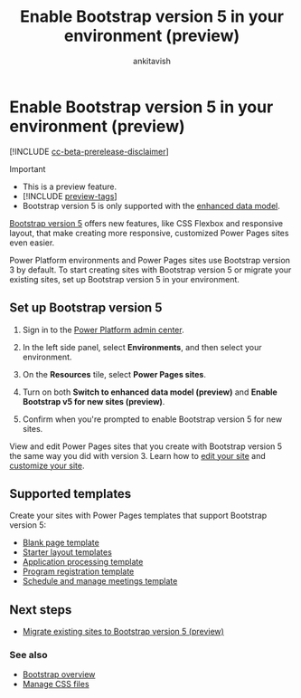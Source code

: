 ﻿---
title: Enable Bootstrap version 5 in your environment (preview)
description: Learn how to enable Bootstrap version 5 in your environment to take advantage of new features and updates that make creating responsive, customized Power Pages sites even easier.
ms.topic: how-to
ms.date: 09/27/2023
author: ankitavish
ms.author: avishwakarma
ms.reviewer: kkendrick
contributors:
  - ProfessorKendrick
ms.custom:
  - ai-gen-docs-bap
  - ai-gen-desc
  - ai-seo-date:11/16/2023
  - bap-template
---

# Enable Bootstrap version 5 in your environment (preview)

[!INCLUDE [cc-beta-prerelease-disclaimer](../includes/cc-beta-prerelease-disclaimer.md)]

> [!IMPORTANT]
>
> - This is a preview feature.
> - [!INCLUDE [preview-tags](../includes/cc-preview-features-definition.md)]
> - Bootstrap version 5 is only supported with the [enhanced data model](../admin/enhanced-data-model.md).

[Bootstrap version 5](https://getbootstrap.com/docs/5.0/getting-started/introduction/) offers new features, like CSS Flexbox and responsive layout, that make creating more responsive, customized Power Pages sites even easier.

Power Platform environments and Power Pages sites use Bootstrap version 3 by default. To start creating sites with Bootstrap version 5 or migrate your existing sites, set up Bootstrap version 5 in your environment.

## Set up Bootstrap version 5

1. Sign in to the [Power Platform admin center](https://admin.powerplatform.microsoft.com/).

1. In the left side panel, select **Environments**, and then select your environment.

1. On the **Resources** tile, select **Power Pages sites**.

1. Turn on both **Switch to enhanced data model (preview)** and **Enable Bootstrap v5 for new sites (preview)**.

1. Confirm when you're prompted to enable Bootstrap version 5 for new sites.

View and edit Power Pages sites that you create with Bootstrap version 5 the same way you did with version 3. Learn how to [edit your site](../getting-started/customize-pages.md) and [customize your site](../configure/bootstrap-overview.md#customize-bootstrap).

## Supported templates

Create your sites with Power Pages templates that support Bootstrap version 5:

- [Blank page template](../templates/blank.md)
- [Starter layout templates](../templates/starter-layout.md)
- [Application processing template](../templates/building-permit.md)
- [Program registration template](../templates/after-school.md)
- [Schedule and manage meetings template](../templates/book-a-meeting.md)

## Next steps

- [Migrate existing sites to Bootstrap version 5 (preview)](migrate-bootstrap.md)

### See also

- [Bootstrap overview](bootstrap-overview.md)
- [Manage CSS files](manage-css.md)
